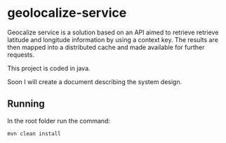 # geolocalize-service

Geocalize service is a solution based on an API
aimed to retrieve retrieve latitude and longitude information
by using a context key. The results are then mapped into a distributed
cache and made available for further requests.

This project is coded in java.  

Soon I will create a document describing the system design.


## Running

In the root folder run the command:

`mvn clean install`
